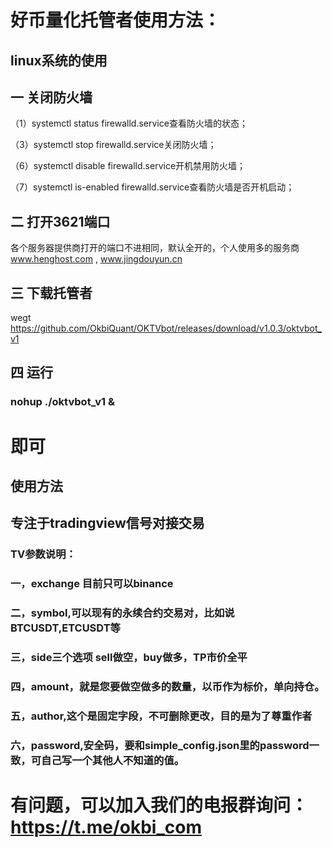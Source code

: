 # 好币量化托管者使用方法：

## linux系统的使用
## 一 关闭防火墙

（1）systemctl  status firewalld.service查看防火墙的状态；

（3）systemctl  stop firewalld.service关闭防火墙；

（6）systemctl  disable firewalld.service开机禁用防火墙；

（7）systemctl  is-enabled firewalld.service查看防火墙是否开机启动；

## 二 打开3621端口

各个服务器提供商打开的端口不进相同，默认全开的，个人使用多的服务商 www.henghost.com , www.jingdouyun.cn

## 三 下载托管者

wegt https://github.com/OkbiQuant/OKTVbot/releases/download/v1.0.3/oktvbot_v1
## 四 运行 
### nohup ./oktvbot_v1 &
# 即可

## 使用方法

## 专注于tradingview信号对接交易


### TV参数说明：
### 一，exchange 目前只可以binance
### 二，symbol,可以现有的永续合约交易对，比如说 BTCUSDT,ETCUSDT等
### 三，side三个选项 sell做空，buy做多，TP市价全平
### 四，amount，就是您要做空做多的数量，以币作为标价，单向持仓。
### 五，author,这个是固定字段，不可删除更改，目的是为了尊重作者
### 六，password,安全码，要和simple_config.json里的password一致，可自己写一个其他人不知道的值。


# 有问题，可以加入我们的电报群询问： https://t.me/okbi_com

